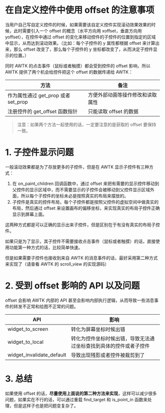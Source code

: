 
# 在自定义控件中使用 offset 的注意事项

当用户自己写自定义控件的时候，如果需要该自定义控件实现滚动效果效果的时候，此时需要引入一个 offset 的概念（水平方向用 xoffset，垂直方向用 yoffset），在控件中通过 offset 的变化来移动控件的子控件的位置到指定的区域中显示，从而达到滚动效果。（比如：每个子控件的 y 属性都根据 offset 来计算出来，那么 offset 改变了，那么每个子控件的 y 坐标都改变了，从而决定子控件显示的位置。）

同时 AWTK 的点击事件（鼠标或者触摸）都会受到控件的 offset 影响，所以 AWTK 提供了两个机会给控件把这个 offset 的数据传递给 AWTK：

| 方法                                | 备注                             |
| ----------------------------------- | -------------------------------- |
| 作为属性通过 get_prop 或者 set_prop | 方便外部动画等操作修改和读取属性 |
| 注册控件的 get_offset 函数指针      | 只能读取 offset 的数据           |

> 注意：如果两个方法一起使用的话，一定要注意的是获取的 offset 要保持一致。

# 1. 子控件显示问题

一般滚动效果都是为了存放更多的子控件，但是在 AWTK 显示子控件有三种方式：

1. 在 on_paint_children 回调函数中，通过 offset 来把有需要的显示控件移动到父控件的显示区域中，而不需要显示的子控件会被移动到父控件显示区域外面，所以每个子控件的坐标未必是按照真实的布局来摆放的。
2. 子控件是真实的控件布局，每个子控件都是按照父控件的虚拟空间中做真实的布局，然后通过 offset 来设置画布的偏移坐标，来实现真实的布局子控件正确显示到屏幕上面。

这两种方式都是可以正确的显示出来子控件，但是区别在于有没有真实的布局子控件。

如果只是为了显示，其子控件不需要接收点击事件（鼠标或者触摸）的话，直接使用功能第一种方式的话，比较简单快速。

但是如果需要子控件也接收到来自 AWTK 的消息事件的话，最好采用第二种方式来实现了（请查看 AWTK 的 scroll_view 的实现源码）

# 2. 受到 offset 影响的 API 以及问题

offset 会影响 AWTK 内部的 API 甚至会影响内部执行逻辑，从而导致一些消息事件的转发不正常和绘图不正常的问题。

| API                       | 影响                                                         |
| ------------------------- | ------------------------------------------------------------ |
| widget_to_screen          | 转化为屏幕坐标时候出错                                       |
| widget_to_local           | 转化为控件坐标时候出错，导致无法通过坐标查找到具体的控件或者子控件 |
| widget_invalidate_default | 导致出现残影或者控件被裁剪到了                               |

# 3. 总结

如果使用 offset 的话，**尽量使用上面说的第二种方法来实现**，这样可以减少很多问题，如果实在不行的话，可以通过重载 find_target 和 is_point_in 函数来处理，但是这样子也是把问题变复杂了。

